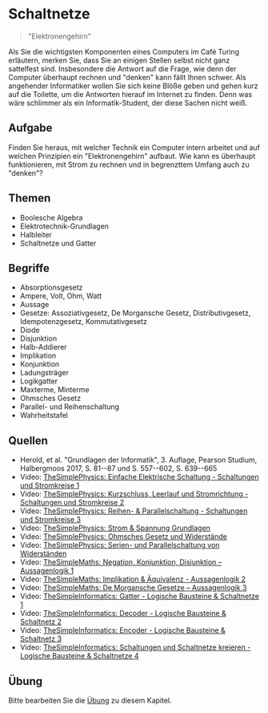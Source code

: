 # Schaltnetze

> "Elektronengehirn"

Als Sie die wichtigsten Komponenten eines Computers im Café Turing erläutern, merken Sie, dass Sie an einigen Stellen selbst nicht ganz sattelfest sind. Insbesondere die Antwort auf die Frage, wie denn der Computer überhaupt rechnen und "denken" kann fällt Ihnen schwer. Als angehender Informatiker wollen Sie sich keine Blöße geben und gehen kurz auf die Toilette, um die Antworten hierauf im Internet zu finden. Denn was wäre schlimmer als ein Informatik-Student, der diese Sachen nicht weiß.

## Aufgabe

Finden Sie heraus, mit welcher Technik ein Computer intern arbeitet und auf welchen Prinzipien ein "Elektronengehirn" aufbaut. Wie kann es überhaupt funktionieren, mit Strom zu rechnen und in begrenzttem Umfang auch zu "denken"?

## Themen

  - Boolesche Algebra
  - Elektrotechnik-Grundlagen
  - Halbleiter
  - Schaltnetze und Gatter

## Begriffe

  - Absorptionsgesetz
  - Ampere, Volt, Ohm, Watt
  - Aussage
  - Gesetze: Assoziativgesetz, De Morgansche Gesetz, Distributivgesetz, Idempotenzgesetz, Kommutativgesetz
  - Diode
  - Disjunktion
  - Halb-Addierer
  - Implikation
  - Konjunktion
  - Ladungsträger
  - Logikgatter
  - Maxterme, Minterme
  - Ohmsches Gesetz
  - Parallel- und Reihenschaltung
  - Wahrheitstafel

## Quellen

  * Herold, et al. "Grundlagen der Informatik", 3. Auflage, Pearson Studium, Halbergmoos 2017, S. 81--87 und S. 557--602, S. 639--665
  * Video: [TheSimplePhysics: Einfache Elektrische Schaltung - Schaltungen und Stromkreise 1](https://youtu.be/Nc9HCLzac1E)
  * Video: [TheSimplePhysics: Kurzschluss, Leerlauf und Stromrichtung - Schaltungen und Stromkreise 2](https://youtu.be/L-5q_FZXMBo)
  * Video: [TheSimplePhysics: Reihen- & Parallelschaltung - Schaltungen und Stromkreise 3](https://youtu.be/UBcIpGsj8sk)
  * Video: [TheSimplePhysics: Strom & Spannung Grundlagen](https://youtu.be/yzV1qwCHZ1I)
  * Video: [TheSimplePhysics: Ohmsches Gesetz und Widerstände](https://youtu.be/ELp4nubPKqA)
  * Video: [TheSimplePhysics: Serien- und Parallelschaltung von Widerständen](https://youtu.be/D_RTkZDJ_3M)
  * Video: [TheSimpleMaths: Negation, Konjunktion, Disjunktion – Aussagenlogik 1](https://youtu.be/inwIsNIaWJM)
  * Video: [TheSimpleMaths: Implikation & Äquivalenz - Aussagenlogik 2](https://youtu.be/G8uK9hKH6wc)
  * Video: [TheSimpleMaths: De Morgansche Gesetze – Aussagenlogik 3](https://youtu.be/UMRtnOFzR8k)
  * Video: [TheSimpleInformatics: Gatter - Logische Bausteine & Schaltnetze 1](https://youtu.be/gdgB1BbI7vc)
  * Video: [TheSimpleInformatics: Decoder - Logische Bausteine & Schaltnetz 2](https://youtu.be/Qo_0PGusJfU)
  * Video: [TheSimpleInformatics: Encoder - Logische Bausteine & Schaltnetz 3](https://youtu.be/jVvgFSWeuKE)
  * Video: [TheSimpleInformatics: Schaltungen und Schaltnetze kreieren - Logische Bausteine & Schaltnetze 4](https://youtu.be/N1CxwUqZNGA)

## Übung

Bitte bearbeiten Sie die [Übung](exercise.md) zu diesem Kapitel.
